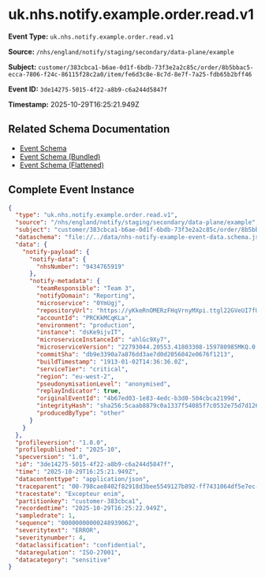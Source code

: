# uk.nhs.notify.example.order.read.v1

**Event Type:** `uk.nhs.notify.example.order.read.v1`

**Source:** `/nhs/england/notify/staging/secondary/data-plane/example`

**Subject:** `customer/383cbca1-b6ae-0d1f-6bdb-73f3e2a2c85c/order/8b5bbac5-ecca-7806-f24c-86115f28c2a0/item/fe6d3c8e-8c7d-8e7f-7a25-fdb65b2bff46`

**Event ID:** `3de14275-5015-4f22-a8b9-c6a244d5847f`

**Timestamp:** 2025-10-29T16:25:21.949Z

## Related Schema Documentation

- [Event Schema](../nhs-notify-example-event.schema.md)
- [Event Schema (Bundled)](../nhs-notify-example-event.bundle.schema.md)
- [Event Schema (Flattened)](../nhs-notify-example-event.flattened.schema.md)

## Complete Event Instance

```json
{
  "type": "uk.nhs.notify.example.order.read.v1",
  "source": "/nhs/england/notify/staging/secondary/data-plane/example",
  "subject": "customer/383cbca1-b6ae-0d1f-6bdb-73f3e2a2c85c/order/8b5bbac5-ecca-7806-f24c-86115f28c2a0/item/fe6d3c8e-8c7d-8e7f-7a25-fdb65b2bff46",
  "dataschema": "file://../data/nhs-notify-example-event-data.schema.json",
  "data": {
    "notify-payload": {
      "notify-data": {
        "nhsNumber": "9434765919"
      },
      "notify-metadata": {
        "teamResponsible": "Team 3",
        "notifyDomain": "Reporting",
        "microservice": "0YmUgj",
        "repositoryUrl": "https://yKkeRnOMERzFHqVrnyMXpi.ttgl22GVeUI7fU1V0DRa06Ev6gy19nqY3uwssZLlyCfnWpHA",
        "accountId": "PRCKkMCqKLa",
        "environment": "production",
        "instance": "dsKe9ijvIT",
        "microserviceInstanceId": "ahlGc9Xy7",
        "microserviceVersion": "22793044.20553.41803308-159780985MKQ.0.79967491.0.0.56348382443.92096550882.82070926ZkBjNZjT9.72769shAawL.9546",
        "commitSha": "db9e3390a7a876dd3ae7d0d2056042e0676f1213",
        "buildTimestamp": "1913-01-02T14:36:36.0Z",
        "serviceTier": "critical",
        "region": "eu-west-2",
        "pseudonymisationLevel": "anonymised",
        "replayIndicator": true,
        "originalEventId": "4b67ed03-1e83-4edc-b3d0-504cbca2199d",
        "integrityHash": "sha256:5caab8879c0a1337f54085f7c0532e75d7d126f88af1a3000db5114fa935ba57",
        "producedByType": "other"
      }
    }
  },
  "profileversion": "1.0.0",
  "profilepublished": "2025-10",
  "specversion": "1.0",
  "id": "3de14275-5015-4f22-a8b9-c6a244d5847f",
  "time": "2025-10-29T16:25:21.949Z",
  "datacontenttype": "application/json",
  "traceparent": "00-798cae8402f82918d3bee5549127b892-ff7431064df5e7ec-01",
  "tracestate": "Excepteur enim",
  "partitionkey": "customer-383cbca1",
  "recordedtime": "2025-10-29T16:25:22.949Z",
  "sampledrate": 1,
  "sequence": "00000000000248939062",
  "severitytext": "ERROR",
  "severitynumber": 4,
  "dataclassification": "confidential",
  "dataregulation": "ISO-27001",
  "datacategory": "sensitive"
}
```
